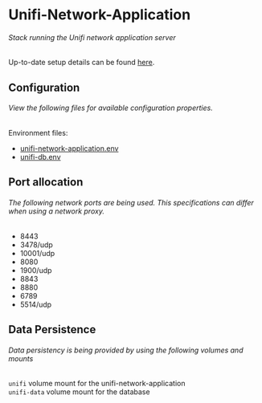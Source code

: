 # Unifi-Network-Application
###### Stack running the Unifi network application server
Up-to-date setup details can be found [here](https://docs.linuxserver.io/images/docker-unifi-network-application/).

## Configuration
###### View the following files for available configuration properties.
Environment files:  
- [unifi-network-application.env](./unifi-network-application.env)  
- [unifi-db.env](./unifi-db.env)

## Port allocation
###### The following network ports are being used. This specifications can differ when using a network proxy.

- 8443
- 3478/udp
- 10001/udp
- 8080
- 1900/udp
- 8843
- 8880
- 6789
- 5514/udp

## Data Persistence
###### Data persistency is being provided by using the following volumes and mounts
`unifi` volume mount for the unifi-network-application  
`unifi-data` volume mount for the database
